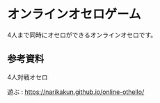 # オンラインオセロゲーム
4人まで同時にオセロができるオンラインオセロです。

## 参考資料
4人対戦オセロ

遊ぶ : https://narikakun.github.io/online-othello/
